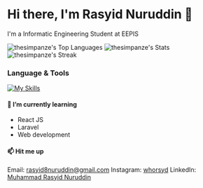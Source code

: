# Hi there, I'm Rasyid Nuruddin 👋
I'm a Informatic Engineering Student at EEPIS

 ![thesimpanze's Top Languages](https://github-readme-stats.vercel.app/api/top-langs/?username=thesimpanze&theme=react&show_icons=true&hide_border=true&layout=compact)
 ![thesimpanze's Stats](https://github-readme-stats.vercel.app/api?username=thesimpanze&theme=react&show_icons=true&hide_border=true&count_private=true)
 ![thesimpanze's Streak](https://github-readme-streak-stats.herokuapp.com/?user=thesimpanze&theme=react&hide_border=true)

 ### Language & Tools
 [![My Skills](https://skillicons.dev/icons?i=html,css,javascript,git,postman,github,mysql,tailwind,react,laravel,npm,stackoverflow)](https://skillicons.dev)
<!--
**thesimpanze/thesimpanze** is a ✨ _special_ ✨ repository because its `README.md` (this file) appears on your GitHub profile.

Here are some ideas to get you started:

- 🔭 I’m currently working on ...
- 🌱 I’m currently learning ...
- 👯 I’m looking to collaborate on ...
- 🤔 I’m looking for help with ...
- 💬 Ask me about ...
- 📫 How to reach me: ...
- 😄 Pronouns: ...
- ⚡ Fun fact: ...
-->
#### 🌱 I’m currently learning
- React JS
- Laravel
- Web development

#### 📫 Hit me up
Email: [rasyid8nuruddin@gmail.com](rasyid8nuruddin@gmail.com)
Instagram: [whorsyd](instagram.com/whorsyd)
LinkedIn: [Muhammad Rasyid Nuruddin](https://id.linkedin.com/in/muhammad-rasyid-nuruddin-60b18226a)
